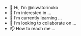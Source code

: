 - 👋 Hi, I’m @niwatorinoko
- 👀 I’m interested in ...
- 🌱 I’m currently learning ...
- 💞️ I’m looking to collaborate on ...
- 📫 How to reach me ...

<!---
niwatorinoko/niwatorinoko is a ✨ special ✨ repository because its `README.md` (this file) appears on your GitHub profile.
You can click the Preview link to take a look at your changes.
--->
